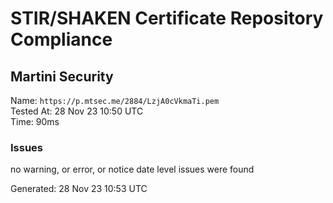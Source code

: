 # STIR/SHAKEN Certificate Repository Compliance

## Martini Security

Name: `https://p.mtsec.me/2884/LzjA0cVkmaTi.pem`\
Tested At: 28 Nov 23 10:50 UTC\
Time: 90ms

### Issues

no warning, or error, or notice date level issues were found

Generated: 28 Nov 23 10:53 UTC